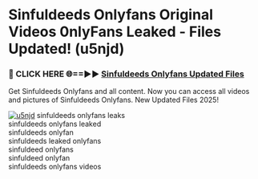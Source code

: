 # Sinfuldeeds Onlyfans Original Videos 0nlyFans Leaked - Files Updated! (u5njd)

<h3>🔴 CLICK HERE 🌐==►► <a href="https://tinyurl.com/3hn5wdd3" rel="nofollow">Sinfuldeeds Onlyfans Updated Files</a></h3>

Get Sinfuldeeds Onlyfans and all content. Now you can access all videos and pictures of Sinfuldeeds Onlyfans. New Updated Files 2025!

[![u5njd](https://i.imgur.com/4HnBqBT.gif)](https://tinyurl.com/3hn5wdd3)
sinfuldeeds onlyfans leaks<br>
sinfuldeeds onlyfans leaked<br>
sinfuldeeds onlyfan<br>
sinfuldeeds leaked onlyfans<br>
sinfuldeed onlyfans<br>
sinfuldeed onlyfan<br>
sinfuldeeds onlyfans videos